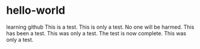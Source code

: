# hello-world
learning github
This is a test. This is only a test. No one will be harmed. This has been a test. This was only a test. The test is now complete. This was only a test.
